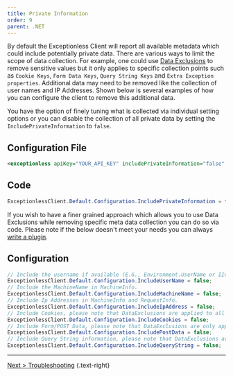 ```yaml
---
title: Private Information
order: 9
parent: .NET
---
```


By default the Exceptionless Client will report all available metadata which could include potentially private data. There are various ways to limit the scope of data collection. For example, one could use [Data Exclusions](../../security.md) to remove sensitive values but it only applies to specific collection points such as `Cookie Keys`, `Form Data Keys`, `Query String Keys` and `Extra Exception properties`. Additional data may need to be removed like the collection of user names and IP Addresses. Shown below is several examples of how you can configure the client to remove this additional data.

You have the option of finely tuning what is collected via individual setting options or you can disable the collection of all private data by setting the `IncludePrivateInformation` to `false`.

## Configuration File

```xml
<exceptionless apiKey="YOUR_API_KEY" includePrivateInformation="false" />
```

## Code

```csharp
ExceptionlessClient.Default.Configuration.IncludePrivateInformation = false;
```

If you wish to have a finer grained approach which allows you to use Data Exclusions while removing specific meta data collection you can do so via code. Please note if the below doesn't meet your needs you can always [write a plugin](../dotnet/plugins.md).

## Configuration

```csharp
// Include the username if available (E.G., Environment.UserName or IIdentity.Name)
ExceptionlessClient.Default.Configuration.IncludeUserName = false;
// Include the MachineName in MachineInfo.
ExceptionlessClient.Default.Configuration.IncludeMachineName = false;
// Include Ip Addresses in MachineInfo and RequestInfo.
ExceptionlessClient.Default.Configuration.IncludeIpAddress = false;
// Include Cookies, please note that DataExclusions are applied to all Cookie keys when enabled.
ExceptionlessClient.Default.Configuration.IncludeCookies = false;
// Include Form/POST Data, please note that DataExclusions are only applied to Form data keys when enabled.
ExceptionlessClient.Default.Configuration.IncludePostData = false;
// Include Query String information, please note that DataExclusions are applied to all Query String keys when enabled.
ExceptionlessClient.Default.Configuration.IncludeQueryString = false;
```

---

[Next > Troubleshooting](troubleshooting.md) {.text-right}